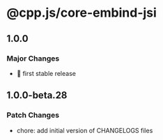 # @cpp.js/core-embind-jsi

## 1.0.0

### Major Changes

- 🚀 first stable release

## 1.0.0-beta.28

### Patch Changes

- chore: add initial version of CHANGELOGS files
